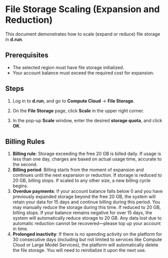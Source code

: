 # File Storage Scaling (Expansion and Reduction)

This document demonstrates how to scale (expand or reduce) file storage in **d.run**.

## Prerequisites

- The selected region must have file storage initialized.
- Your account balance must exceed the required cost for expansion.

## Steps

1. Log in to **d.run**, and go to **Compute Cloud** -> **File Storage**.
  
2. On the **File Storage** page, click **Scale** in the upper right corner.

    <!-- ![File Storage](../images/file1.png) -->

3. In the pop-up **Scale** window, enter the desired **storage quota**, and click **OK**.

    <!-- ![Scaling](../images/file2.png) -->

## Billing Rules

1. **Billing rule**: Storage exceeding the free 20 GB is billed daily. If usage is less than one day, charges are based on actual usage time, accurate to the second.
2. **Billing period**: Billing starts from the moment of expansion and continues until the next expansion or reduction. If storage is reduced to 20 GB, billing stops. If scaled to any other size, a new billing cycle begins.
3. **Overdue payments**: If your account balance falls below 0 and you have previously expanded storage beyond the free 20 GB, the system will retain your data for 15 days and continue billing during this period.
   You may manually reduce the storage during this time. If reduced to 20 GB, billing stops. If your balance remains negative for over 15 days, the system will automatically reduce storage to 20 GB. Any data lost due to automatic reduction cannot be recovered—please top up your account in time.
4. **Prolonged inactivity**: If there is no spending activity on the platform for 30 consecutive days (including but not limited to services like Compute Cloud or Large Model Services), the platform will automatically delete the file storage. You will need to reinitialize it upon the next use.
